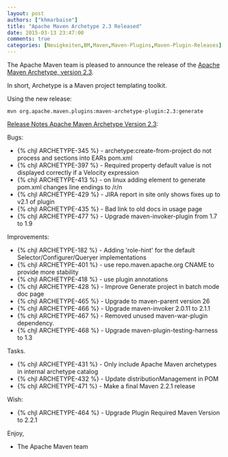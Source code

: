 ```yaml
---
layout: post
authors: ["khmarbaise"]
title: "Apache Maven Archetype 2.3 Released"
date: 2015-03-13 23:47:00
comments: true
categories: [Neuigkeiten,BM,Maven,Maven-Plugins,Maven-Plugin-Releases]
---
```

The Apache Maven team is pleased to announce the release of the 
[Apache Maven Archetype, version 2.3](https://maven.apache.org/archetype/).

In short, Archetype is a Maven project templating toolkit.

Using the new release:

``` 
mvn org.apache.maven.plugins:maven-archetype-plugin:2.3:generate
```

<!-- more -->

[Release Notes Apache Maven Archetype Version 2.3](http://jira.codehaus.org/secure/ReleaseNote.jspa?projectId=11095&version=18127):

Bugs:

 * {% chjl ARCHETYPE-345 %} - archetype:create-from-project do not process <jarModule> and <ejbModule> sections into EARs pom.xml
 * {% chjl ARCHETYPE-397 %} - Required property default value is not displayed correctly if a Velocity expression
 * {% chjl ARCHETYPE-413 %} - on linux adding <parent> element to generate pom.xml changes line endings to /r/n
 * {% chjl ARCHETYPE-429 %} - JIRA report in site only shows fixes up to v2.1 of plugin
 * {% chjl ARCHETYPE-435 %} - Bad link to old docs in usage page
 * {% chjl ARCHETYPE-477 %} - Upgrade maven-invoker-plugin from 1.7 to 1.9

Improvements:

 * {% chjl ARCHETYPE-182 %} - Adding 'role-hint' for the default Selector/Configurer/Queryer implementations
 * {% chjl ARCHETYPE-401 %} - use repo.maven.apache.org CNAME to provide more stability
 * {% chjl ARCHETYPE-418 %} - use plugin annotations
 * {% chjl ARCHETYPE-428 %} - Improve Generate project in batch mode doc page
 * {% chjl ARCHETYPE-465 %} - Upgrade to maven-parent version 26
 * {% chjl ARCHETYPE-466 %} - Upgrade maven-invoker 2.0.11 to 2.1.1
 * {% chjl ARCHETYPE-467 %} - Removed unused maven-war-plugin dependency.
 * {% chjl ARCHETYPE-468 %} - Upgrade maven-plugin-testing-harness to 1.3

Tasks.

 * {% chjl ARCHETYPE-431 %} - Only include Apache Maven archetypes in internal archetype catalog
 * {% chjl ARCHETYPE-432 %} - Update distributionManagement in POM
 * {% chjl ARCHETYPE-471 %} - Make a final Maven 2.2.1 release

Wish:

 * {% chjl ARCHETYPE-464 %} - Upgrade Plugin Required Maven Version to 2.2.1


Enjoy,

- The Apache Maven team
